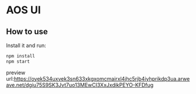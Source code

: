 # AOS UI

## How to use

Install it and run:

```bash
npm install
npm start
```


preview url:https://oyek534uxvek3sn633xkgxomcmairxl4jhc5rjb4iyhprikdp3ua.arweave.net/dgiu75S9SK3Jvt7uo13MEwCI3XxJxdikPEYO-KFDfug
